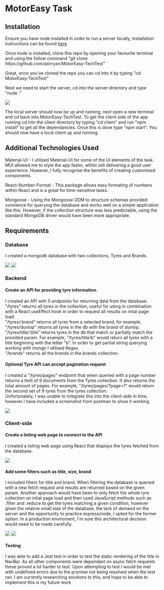 <h1>MotorEasy Task</h1>

<h2>Installation</h2>

<p>Ensure you have node installed in order to run a server locally, installation instructions can be found <a href="https://nodejs.org/en/download/">here</a></p>

<p>Once node is installed, clone this repo by opening your favourite terminal and using the follow command "git clone https://github.com/ashryan/MotorEasy-TechTest"</p>

<p>Great, once you've cloned the repo you can cd into it by typing "cd MotorEasy-TechTest"</p>

<p>Next we need to start the server, cd into the server directory and type "node ." </p>

<img src="https://i.ibb.co/Tg4vccn/startserver.png" />

<p>The local server should now be up and running, next open a new terminal and cd back into MotorEasy-TechTest. To get the client side of the app running cd into the client directory by typing "cd client" and run "npm install" to get all the dependancies. Once this is done type "npm start".
You should now have a local client up and running</p>

<h2>Additional Technologies Used</h2>

<p>Material-UI - I utilised Material-UI for some of the UI elements of the task. MUI allowed me to style the app faster, whilst still delivering a good user experience. However, I fully recognise the benefits of creating customised components. 
</p>

<p>React-Number-Format - This package allows easy formating of numbers within React and is a great for time-sensitive tasks.</p>

<p>Mongoose - Using the Mongoose ODM to structure schemas provided convience for querying the database and works well on a simple application like this. However, if the collection structure was less predictable, using the standard MongoDB driver would have been more appropriate.</p>

<h2>Requirements</h2>

<h3>Database</h3> 
<p> I created a mongodb database with two collections, Tyres and Brands. </p>

<img src="https://i.ibb.co/sVn5ds4/mongo-brands.png" />

<img src="https://i.ibb.co/wNtSm52/mongodb-tyres.png" />
 
 <h3>Backend</h3>
 <h4>Create an API for providing tyre information.</h4>
 <p>I created an API with 5 endpoints for returning data from the database. <br> "/tyres" returns all tyres in the collection, useful for using in combination with a React useEffect hook in order to request all results on intial page load. <br> "/tyres/:brand" returns all tyres from a selected brand, for example, "/tyres/dunlop" returns all tyres in the db with the brand of dunlop. <br> "/tyres/title/:title" returns tyres in the db that match or partially match the provided param. For example, "/tyres/title/b" would return all tyres with a title beginning with the letter "b". In order to get partial string querying working with mongo I utilised Regex. 
 <br>"/brands" returns all the brands in the brands collection.</p>

  <h4>Optional Tyre API can accept pagination request</h4>
  <p>I created a "/tyres/pages" endpoint that when queried with a page number returns a limit of 9 documents from the Tyres collection. It also returns the total amount of pages. For example, "/tyres/pages/?page=1" would return the second set of 9 tyres from the tyres collection.<br>Unfortunately, I was unable to integrate this into the client-side in time, however I have included a screenshot from postman to show it working</p>

<img src="https://i.ibb.co/BPmxRBt/post-pagination.png" />

<h3>Client-side</h3>
<h4>Create a listing web page to connect to the API</h4>
<p>I created a listing web page using React that displays the tyres fetched from the database.</p>
<img src="https://i.ibb.co/CvnY7Bs/tyre-listing.png" />

<h4>Add some filters such as title, size, brand</h4>
<p>I included filters for title and brand. When filtering the database is queried with a new fetch request and results are returned based on the given param. Another approach would have been to only fetch the whole tyre collection on intial page load and then used JavaScript methods such as .filter and .reduce to get the tyres matching a given condition, however given the relative small size of the database, the lack of demand on the server and the opportunity to practice express/node, I opted for the former option. In a production enviroment, I'm sure this architectural decision would need to be made carefully.</p>

<img src="https://i.ibb.co/LkvMC56/filter-title.png"/>
<img src="https://i.ibb.co/kSLysTV/filter-brand.png" />

<h4>Testing</h4>
<p>I was able to add a Jest test in order to test the static rendering of the title in NavBar. As all other components were dependant on async fetch requests these proved a lot harder to test. Upon attempting to test I would be met with undefined errors due to the promise not being resolved when the test ran. I am currently researching solutions to this, and hope to be able to implement this is my future work</p>







